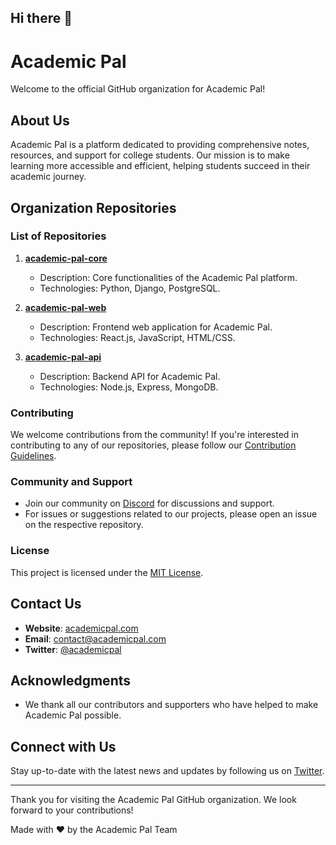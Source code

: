 ## Hi there 👋

# Academic Pal

Welcome to the official GitHub organization for Academic Pal!

## About Us

Academic Pal is a platform dedicated to providing comprehensive notes, resources, and support for college students. Our mission is to make learning more accessible and efficient, helping students succeed in their academic journey.

## Organization Repositories

### List of Repositories

1. **[academic-pal-core](https://github.com/academic-pal/academic-pal-core)**
   - Description: Core functionalities of the Academic Pal platform.
   - Technologies: Python, Django, PostgreSQL.

2. **[academic-pal-web](https://github.com/academic-pal/academic-pal-web)**
   - Description: Frontend web application for Academic Pal.
   - Technologies: React.js, JavaScript, HTML/CSS.

3. **[academic-pal-api](https://github.com/academic-pal/academic-pal-api)**
   - Description: Backend API for Academic Pal.
   - Technologies: Node.js, Express, MongoDB.

### Contributing

We welcome contributions from the community! If you're interested in contributing to any of our repositories, please follow our [Contribution Guidelines](CONTRIBUTING.md).

### Community and Support

- Join our community on [Discord](https://discord.gg/academic-pal) for discussions and support.
- For issues or suggestions related to our projects, please open an issue on the respective repository.

### License

This project is licensed under the [MIT License](LICENSE).

## Contact Us

- **Website**: [academicpal.com](https://academicpal.com)
- **Email**: contact@academicpal.com
- **Twitter**: [@academicpal](https://twitter.com/academicpal)

## Acknowledgments

- We thank all our contributors and supporters who have helped to make Academic Pal possible.

## Connect with Us

Stay up-to-date with the latest news and updates by following us on [Twitter](https://twitter.com/academicpal).

---

Thank you for visiting the Academic Pal GitHub organization. We look forward to your contributions!


Made with ❤️ by the Academic Pal Team

